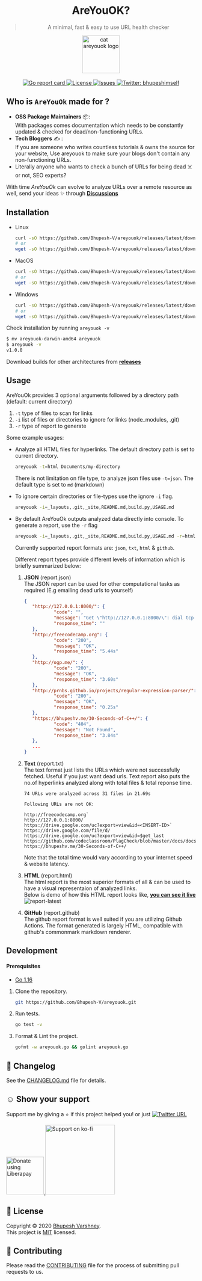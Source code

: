 <h1 align="center">AreYouOK?</h1>
<blockquote align="center">A minimal, fast & easy to use URL health checker</blockquote>
<p align="center">
  <img align="center" alt="cat areyouok logo" height="100px" src="https://user-images.githubusercontent.com/34342551/103980534-0da0e000-51a6-11eb-8e67-f4c41599ce1e.png" />
  <br><br>
  <a href="https://goreportcard.com/report/github.com/Bhupesh-V/areyouok">
    <img alt="Go report card" src="https://goreportcard.com/badge/github.com/Bhupesh-V/areyouok" target="_blank">
  </a>
  <a href="https://github.com/Bhupesh-V/areyouok/blob/master/LICENSE">
    <img alt="License" src="https://img.shields.io/github/license/Bhupesh-V/areyouok?color=blue" target="_blank">
  </a>
  <a href="https://github.com/Bhupesh-V/areyouok/issues">
    <img alt="Issues" src="https://img.shields.io/github/issues/Bhupesh-V/areyouok?color=blueviolet" />
  </a>
  <a href="https://twitter.com/bhupeshimself">
    <img alt="Twitter: bhupeshimself" src="https://img.shields.io/twitter/follow/bhupeshimself.svg?style=social" target="_blank" />
  </a>
</p>

## Who is `AreYouOk` made for ?

- **OSS Package Maintainers** 📦️:<br>
  With packages comes documentation which needs to be constantly updated & checked for dead/non-functioning URLs.
- **Tech Bloggers** ✍️ :<br>
  If you are someone who writes countless tutorials & owns the source for your website, Use areyouok to make sure your blogs don't contain any non-functioning URLs.
- Literally anyone who wants to check a bunch of URLs for being dead ☠️  or not, SEO experts? 

With time _AreYouOk_ can evolve to analyze URLs over a remote resource as well, send your ideas ✨️ through [**Discussions**](https://github.com/Bhupesh-V/areyouok/discussions)

## Installation

- Linux
  ```bash
  curl -sO https://github.com/Bhupesh-V/areyouok/releases/latest/download/areyouok-linux-amd64
  # or
  wget -sO https://github.com/Bhupesh-V/areyouok/releases/latest/download/areyouok-linux-amd64
  ```

- MacOS
  ```bash
  curl -sO https://github.com/Bhupesh-V/areyouok/releases/latest/download/areyouok-darwin-amd64
  # or
  wget -sO https://github.com/Bhupesh-V/areyouok/releases/latest/download/areyouok-darwin-amd64
  ```

- Windows
  ```bash
  curl -sO https://github.com/Bhupesh-V/areyouok/releases/latest/download/areyouok-windows-amd64
  # or
  wget -sO https://github.com/Bhupesh-V/areyouok/releases/latest/download/areyouok-windows-amd64
  ```

Check installation by running `areyouok -v`
```bash
$ mv areyouok-darwin-amd64 areyouok
$ areyouok -v
v1.0.0
```

Download builds for other architectures from [**releases**](https://github.com/Bhupesh-V/areyouok/releases/latest)


## Usage

AreYouOk provides 3 optional arguments followed by a directory path (default: current directory)
1. `-t` type of files to scan for links
2. `-i` list of files or directories to ignore for links (node_modules, .git)
3. `-r` type of report to generate

Some example usages:

- Analyze all HTML files for hyperlinks. The default directory path is set to current directory.
  ```bash
  areyouok -t=html Documents/my-directory
  ```
  There is not limitation on file type, to analyze json files use `-t=json`. The default type is set to `md` (markdown)

- To ignore certain directories or file-types use the ignore `-i` flag.
  ```bash
  areyouok -i=_layouts,.git,_site,README.md,build.py,USAGE.md
  ```

- By default AreYouOk outputs analyzed data directly into console. To generate a report, use the `-r` flag
  ```bash
  areyouok -i=_layouts,.git,_site,README.md,build.py,USAGE.md -r=html ~/Documents/til/
  ```
  Currently supported report formats are: `json`, `txt`, `html` & `github`.

  Different report types provide different levels of information which is briefly summarized below:
  1. **JSON** (report.json)<br>
     The JSON report can be used for other computational tasks as required (E.g emailing dead urls to yourself)
     ```json
     {
        "http://127.0.0.1:8000/": {
                "code": "",
                "message": "Get \"http://127.0.0.1:8000/\": dial tcp 127.0.0.1:8000: connect: connection refused",
                "response_time": ""
        },
        "http://freecodecamp.org": {
                "code": "200",
                "message": "OK",
                "response_time": "5.44s"
        },
        "http://ogp.me/": {
                "code": "200",
                "message": "OK",
                "response_time": "3.60s"
        },
        "http://prnbs.github.io/projects/regular-expression-parser/": {
                "code": "200",
                "message": "OK",
                "response_time": "0.25s"
        },
        "https://bhupeshv.me/30-Seconds-of-C++/": {
                "code": "404",
                "message": "Not Found",
                "response_time": "3.84s"
        },
        ...
     }
     ```

  2. **Text** (report.txt)<br>
     The text format just lists the URLs which were not successfully fetched. Useful if you just want dead urls.
     Text report also puts the no.of hyperlinks analyzed along with total files & total reponse time.

     ```
     74 URLs were analyzed across 31 files in 21.69s

     Following URLs are not OK:

     http://freecodecamp.org`
     http://127.0.0.1:8000/
     https://drive.google.com/uc?export=view&id=<INSERT-ID>`
     https://drive.google.com/file/d/
     https://drive.google.com/uc?export=view&id=$get_last
     https://github.com/codeclassroom/PlagCheck/blob/master/docs/docs.md
     https://bhupeshv.me/30-Seconds-of-C++/
     ```
     Note that the total time would vary according to your internet speed & website latency.

  3. **HTML** (report.html)<br>
     The html report is the most superior formats of all & can be used to have a visual representaion of analyzed links.<br>
     Below is demo of how this HTML report looks like, [**you can see it live**]()
     ![report-latest](https://user-images.githubusercontent.com/34342551/105046278-e80db380-5a8e-11eb-8371-124fae8b3d7f.png)

  4. **GitHub** (report.github)<br>
     The github report format is well suited if you are utilizing Github Actions. The format generated is largely HTML, compatible with github's commonmark markdown renderer.<br>
     <!-- Below is a demo of a Github Action which reports the analyzed URLs through github issues. -->


## Development

#### Prerequisites

- [Go 1.16](https://golang.org/dl/#unstable)

1. Clone the repository.
   ```bash
   git https://github.com/Bhupesh-V/areyouok.git
   ```
2. Run tests.
   ```bash
   go test -v
   ```
3. Format & Lint the project.
   ```bash
   gofmt -w areyouok.go && golint areyouok.go
   ```

## 📝 Changelog

See the [CHANGELOG.md](CHANGELOG.md) file for details.

## ☺️ Show your support

Support me by giving a ⭐️ if this project helped you! or just [![Twitter URL](https://img.shields.io/twitter/url?style=social&url=https%3A%2F%2Fgithub.com%2FBhupesh-V%2Fareyouok%2F)](https://twitter.com/intent/tweet?url=https://github.com/Bhupesh-V/areyouok&text=areyouok%20via%20@bhupeshimself)

<a href="https://liberapay.com/bhupesh/donate">
  <img alt="Donate using Liberapay" src="https://liberapay.com/assets/widgets/donate.svg" width="100">
</a>
<a href="https://ko-fi.com/bhupesh">
  <img title="ko-fi/bhupesh" alt="Support on ko-fi" src="https://user-images.githubusercontent.com/34342551/88784787-12507980-d1ae-11ea-82fe-f55753340168.png" width="185">
</a>


## 📝 License

Copyright © 2020 [Bhupesh Varshney](https://github.com/Bhupesh-V).<br />
This project is [MIT](https://github.com/Bhupesh-V/areyouok/blob/master/LICENSE) licensed.

## 👋 Contributing

Please read the [CONTRIBUTING](CONTRIBUTING.md) file for the process of submitting pull requests to us.
